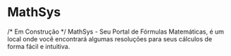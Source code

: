 # MathSys
/* Em Construção */ MathSys - Seu Portal de Fórmulas Matemáticas, é um local onde você encontrará algumas resoluções para seus cálculos de forma fácil e intuitiva.
